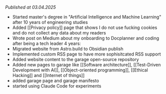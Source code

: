 *Published at 03.04.2025*

- Started master's degree in "Artificial Intelligence and Machine Learning" after 10 years of engineering studies
- Added [[Privacy policy]] page that shows I do not use fucking cookies and do not collect any data about my readers
- Wrote post on Medium about my onboarding to Docplanner and coding after being a tech leader 4 years:
- Migrated website from Astro.build to Obsidian publish
- Implemented custom RSS page to have more sophisitcated RSS support
- Added website content to the garage open-source repository
- Added new pages to garage like [[Software architecture]], [[Test-Driven Development with AI]], [[Object-oriented programming]], [[Ethical Hacking]] and [[Internet of things]]
- added garage page and garage manifesto
- started using Claude Code for experiments
